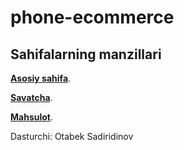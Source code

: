 # phone-ecommerce

## Sahifalarning manzillari

**[Asosiy sahifa](https://omssoft.github.io/phone-ecommerce/index.html)**.

**[Savatcha](https://omssoft.github.io/phone-ecommerce/cart.html)**.

**[Mahsulot](https://omssoft.github.io/phone-ecommerce/product.html)**.

Dasturchi: Otabek Sadiridinov
